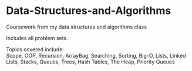 # Data-Structures-and-Algorithms
Coursework from my data structures and algorithms class 

Includes all problem sets.

Topics covered include:    
Scope, OOP, Recursion, ArrayBag, Searching, Sorting, Big-O, Lists, Linked Lists, Stacks, Queues, Trees, Hash Tables, The Heap, Priority Queues
